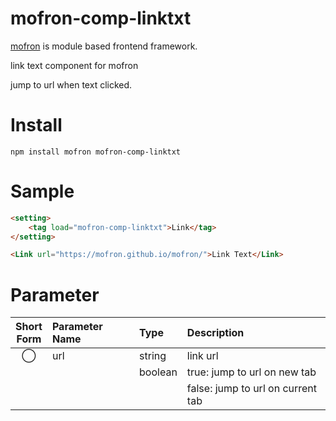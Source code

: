 # mofron-comp-linktxt
[mofron](https://mofron.github.io/mofron/) is module based frontend framework.

link text component for mofron

jump to url when text clicked.


# Install
```
npm install mofron mofron-comp-linktxt
```

# Sample
```html
<setting>
    <tag load="mofron-comp-linktxt">Link</tag>
</setting>

<Link url="https://mofron.github.io/mofron/">Link Text</Link>
```

# Parameter

| Short<br>Form | Parameter Name | Type | Description |
|:-------------:|:---------------|:-----|:------------|
| ◯  | url | string | link url |
| | | boolean | true: jump to url on new tab |
| | | | false: jump to url on current tab |

